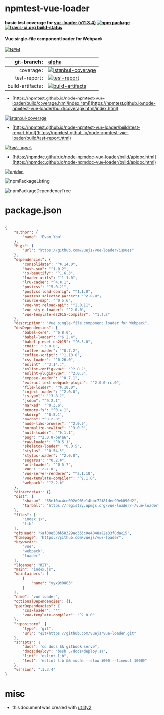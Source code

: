 # npmtest-vue-loader

#### basic test coverage for  [vue-loader (v11.3.4)](https://github.com/vuejs/vue-loader)  [![npm package](https://img.shields.io/npm/v/npmtest-vue-loader.svg?style=flat-square)](https://www.npmjs.org/package/npmtest-vue-loader) [![travis-ci.org build-status](https://api.travis-ci.org/npmtest/node-npmtest-vue-loader.svg)](https://travis-ci.org/npmtest/node-npmtest-vue-loader)

#### Vue single-file component loader for Webpack

[![NPM](https://nodei.co/npm/vue-loader.png?downloads=true&downloadRank=true&stars=true)](https://www.npmjs.com/package/vue-loader)

| git-branch : | [alpha](https://github.com/npmtest/node-npmtest-vue-loader/tree/alpha)|
|--:|:--|
| coverage : | [![istanbul-coverage](https://npmtest.github.io/node-npmtest-vue-loader/build/coverage.badge.svg)](https://npmtest.github.io/node-npmtest-vue-loader/build/coverage.html/index.html)|
| test-report : | [![test-report](https://npmtest.github.io/node-npmtest-vue-loader/build/test-report.badge.svg)](https://npmtest.github.io/node-npmtest-vue-loader/build/test-report.html)|
| build-artifacts : | [![build-artifacts](https://npmtest.github.io/node-npmtest-vue-loader/glyphicons_144_folder_open.png)](https://github.com/npmtest/node-npmtest-vue-loader/tree/gh-pages/build)|

- [https://npmtest.github.io/node-npmtest-vue-loader/build/coverage.html/index.html](https://npmtest.github.io/node-npmtest-vue-loader/build/coverage.html/index.html)

[![istanbul-coverage](https://npmtest.github.io/node-npmtest-vue-loader/build/screenCapture.buildCi.browser.%252Ftmp%252Fbuild%252Fcoverage.lib.html.png)](https://npmtest.github.io/node-npmtest-vue-loader/build/coverage.html/index.html)

- [https://npmtest.github.io/node-npmtest-vue-loader/build/test-report.html](https://npmtest.github.io/node-npmtest-vue-loader/build/test-report.html)

[![test-report](https://npmtest.github.io/node-npmtest-vue-loader/build/screenCapture.buildCi.browser.%252Ftmp%252Fbuild%252Ftest-report.html.png)](https://npmtest.github.io/node-npmtest-vue-loader/build/test-report.html)

- [https://npmdoc.github.io/node-npmdoc-vue-loader/build/apidoc.html](https://npmdoc.github.io/node-npmdoc-vue-loader/build/apidoc.html)

[![apidoc](https://npmdoc.github.io/node-npmdoc-vue-loader/build/screenCapture.buildCi.browser.%252Ftmp%252Fbuild%252Fapidoc.html.png)](https://npmdoc.github.io/node-npmdoc-vue-loader/build/apidoc.html)

![npmPackageListing](https://npmtest.github.io/node-npmtest-vue-loader/build/screenCapture.npmPackageListing.svg)

![npmPackageDependencyTree](https://npmtest.github.io/node-npmtest-vue-loader/build/screenCapture.npmPackageDependencyTree.svg)



# package.json

```json

{
    "author": {
        "name": "Evan You"
    },
    "bugs": {
        "url": "https://github.com/vuejs/vue-loader/issues"
    },
    "dependencies": {
        "consolidate": "^0.14.0",
        "hash-sum": "^1.0.2",
        "js-beautify": "^1.6.3",
        "loader-utils": "^1.1.0",
        "lru-cache": "^4.0.1",
        "postcss": "^5.0.21",
        "postcss-load-config": "^1.1.0",
        "postcss-selector-parser": "^2.0.0",
        "source-map": "^0.5.6",
        "vue-hot-reload-api": "^2.0.11",
        "vue-style-loader": "^2.0.0",
        "vue-template-es2015-compiler": "^1.2.2"
    },
    "description": "Vue single-file component loader for Webpack",
    "devDependencies": {
        "babel-core": "^6.8.0",
        "babel-loader": "^6.2.4",
        "babel-preset-es2015": "^6.6.0",
        "chai": "^3.0.0",
        "coffee-loader": "^0.7.2",
        "coffee-script": "^1.10.0",
        "css-loader": "^0.26.0",
        "eslint": "^3.14.1",
        "eslint-config-vue": "^2.0.2",
        "eslint-plugin-vue": "^2.0.0",
        "expose-loader": "^0.7.1",
        "extract-text-webpack-plugin": "^2.0.0-rc.0",
        "file-loader": "^0.10.0",
        "inject-loader": "^2.0.0",
        "js-yaml": "^3.8.2",
        "jsdom": "^9.2.1",
        "marked": "^0.3.6",
        "memory-fs": "^0.4.1",
        "mkdirp": "^0.5.1",
        "mocha": "^3.2.0",
        "node-libs-browser": "^2.0.0",
        "normalize-newline": "^3.0.0",
        "null-loader": "^0.1.1",
        "pug": "^2.0.0-beta6",
        "raw-loader": "^0.5.1",
        "skeleton-loader": "0.0.5",
        "stylus": "^0.54.5",
        "stylus-loader": "^2.0.0",
        "sugarss": "^0.2.0",
        "url-loader": "^0.5.7",
        "vue": "^2.1.0",
        "vue-server-renderer": "^2.1.10",
        "vue-template-compiler": "^2.1.0",
        "webpack": "^2.2.0"
    },
    "directories": {},
    "dist": {
        "shasum": "65e10a44ce092d906e14bbc72981dec99eb090d2",
        "tarball": "https://registry.npmjs.org/vue-loader/-/vue-loader-11.3.4.tgz"
    },
    "files": [
        "index.js",
        "lib"
    ],
    "gitHead": "5af00e58bb58329ac353c0e4048a62a33f8dac15",
    "homepage": "https://github.com/vuejs/vue-loader",
    "keywords": [
        "vue",
        "webpack",
        "loader"
    ],
    "license": "MIT",
    "main": "index.js",
    "maintainers": [
        {
            "name": "yyx990803"
        }
    ],
    "name": "vue-loader",
    "optionalDependencies": {},
    "peerDependencies": {
        "css-loader": "*",
        "vue-template-compiler": "^2.0.0"
    },
    "repository": {
        "type": "git",
        "url": "git+https://github.com/vuejs/vue-loader.git"
    },
    "scripts": {
        "docs": "cd docs && gitbook serve",
        "docs:deploy": "bash ./docs/deploy.sh",
        "lint": "eslint lib",
        "test": "eslint lib && mocha --slow 5000 --timeout 10000"
    },
    "version": "11.3.4"
}
```



# misc
- this document was created with [utility2](https://github.com/kaizhu256/node-utility2)
